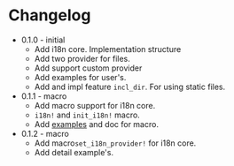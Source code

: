 # Changelog
* 0.1.0 - initial
  * Add i18n core. Implementation structure
  * Add two provider for files.
  * Add support custom provider
  * Add examples for user's.
  * Add and impl feature `incl_dir`. For using static files.
* 0.1.1 - macro
  * Add macro support for i18n core.
  * `i18n!` and `init_i18n!` macro.
  * Add [examples](https://github.com/SinmoWay/simple-i18n/tree/main/examples) and doc for macro.
* 0.1.2 - macro
  * Add macro`set_i18n_provider!` for i18n core.
  * Add detail example's.